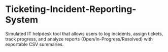 # Ticketing-Incident-Reporting-System
Simulated IT helpdesk tool that allows users to log incidents, assign tickets, track progress, and analyze reports (Open/In-Progress/Resolved) with exportable CSV summaries.

